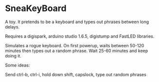 # SneaKeyBoard
A toy. It pretends to be a keyboard and types out phrases between long delays.

Requires a digispark, arduino studio 1.6.5, digistump and FastLED libraries.

Simulates a rogue keyboard. On first powerup, waits between 50-120 minutes then types out a random phrase.
Wait 25-60 minutes and keep doing it.

Some ideas:

Send ctrl-b, ctrl-i, hold down shift, capslock, type out random phrases
